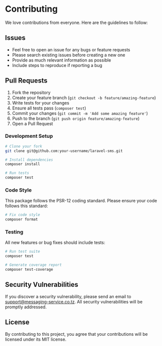 # Contributing

We love contributions from everyone. Here are the guidelines to follow:

## Issues

- Feel free to open an issue for any bugs or feature requests
- Please search existing issues before creating a new one
- Provide as much relevant information as possible
- Include steps to reproduce if reporting a bug

## Pull Requests

1. Fork the repository
2. Create your feature branch (`git checkout -b feature/amazing-feature`)
3. Write tests for your changes
4. Ensure all tests pass (`composer test`)
5. Commit your changes (`git commit -m 'Add some amazing feature'`)
6. Push to the branch (`git push origin feature/amazing-feature`)
7. Open a Pull Request

### Development Setup

```bash
# Clone your fork
git clone git@github.com:your-username/laravel-sms.git

# Install dependencies
composer install

# Run tests
composer test
```

### Code Style

This package follows the PSR-12 coding standard. Please ensure your code follows this standard:

```bash
# Fix code style
composer format
```

### Testing

All new features or bug fixes should include tests:

```bash
# Run test suite
composer test

# Generate coverage report
composer test-coverage
```

## Security Vulnerabilities

If you discover a security vulnerability, please send an email to support@messaging-service.co.tz. All security vulnerabilities will be promptly addressed.

## License

By contributing to this project, you agree that your contributions will be licensed under its MIT license. 